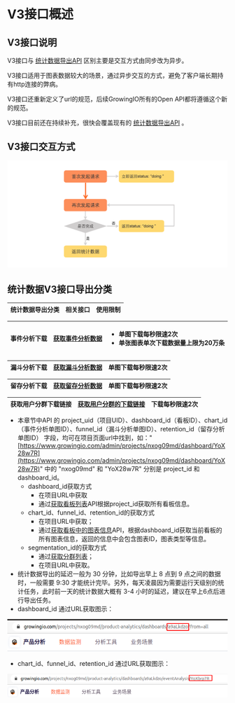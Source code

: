 # V3接口概述

## V3接口说明 <a id="tong-ji-shu-ju-dao-chu-fen-lei"></a>

V3接口与 [统计数据导出API](../statistics-api/) 区别主要是交互方式由同步改为异步。

V3接口适用于图表数据较大的场景，通过异步交互的方式，避免了客户端长期持有http连接的弊病。

V3接口还重新定义了url的规范，后续GrowingIO所有的Open API都将遵循这个新的规范。

V3接口目前还在持续补充，很快会覆盖现有的 [统计数据导出API](../statistics-api/) 。

## V3接口交互方式 <a id="tong-ji-shu-ju-dao-chu-fen-lei"></a>

![](../../../.gitbook/assets/image%20%28126%29.png)

## 统计数据V3接口导出分类 <a id="tong-ji-shu-ju-dao-chu-fen-lei"></a>

| 统计数据导出分类 | 相关接口 | 使用限制 |
| :--- | :--- | :--- |


<table>
  <thead>
    <tr>
      <th style="text-align:left">&#x4E8B;&#x4EF6;&#x5206;&#x6790;&#x4E0B;&#x8F7D;</th>
      <th style="text-align:left"><a href="definition/getevent.md">&#x200B;&#x83B7;&#x53D6;&#x4E8B;&#x4EF6;&#x5206;&#x6790;&#x6570;&#x636E;&#x200B;</a>
      </th>
      <th style="text-align:left">
        <ul>
          <li>&#x5355;&#x56FE;&#x4E0B;&#x8F7D;&#x6BCF;&#x79D2;&#x9650;&#x901F;2&#x6B21;</li>
          <li>&#x5355;&#x5F20;&#x56FE;&#x8868;&#x5355;&#x6B21;&#x4E0B;&#x8F7D;&#x6570;&#x636E;&#x91CF;&#x4E0A;&#x9650;&#x4E3A;20&#x4E07;&#x6761;</li>
        </ul>
      </th>
    </tr>
  </thead>
  <tbody></tbody>
</table>

| 漏斗分析下载 | [​获取漏斗分析数据​](definition/getfunnel.md) | 单图下载每秒限速2次 |
| :--- | :--- | :--- |


| 留存分析下载 | [​获取留存分析数据​](definition/getretention.md) | 单图下载每秒限速2次 |
| :--- | :--- | :--- |


| 获取用户分群下载链接 | [获取用户分群的下载链接](definition/get-segmentations.md) | 下载每秒限速2次 |
| :--- | :--- | :--- |


* 本章节中API 的 project\_uid（项目UID）、dashboard\_id（看板ID）、chart\_id（事件分析单图ID）、funnel\_id（漏斗分析单图ID）、retention\_id（留存分析单图ID） 字段，均可在项目页面url中找到，如："[https://www.growingio.com/admin/projects/nxog09md/dashboard/YoX28w7R](https://www.growingio.com/admin/projects/nxog09md/dashboard/YoX28w7R)" 中的 "nxog09md" 和 "YoX28w7R" 分别是 project\_id 和dashboard\_id。
  * dashboard\_id获取方式
    * 在项目URL中获取
    * 通过[获取看板列表](https://docs.growingio.com/docs/developer-manual/api-reference/statistics-api/definition/get-charts)API根据project\_id获取所有看板信息。
  * chart\_id、funnel\_id、retention\_id的获取方式
    * 在项目URL中获取；
    * 通过[获取看板中的图表信息](https://docs.growingio.com/docs/developer-manual/api-reference/statistics-api/definition/get-chartinfo)API，根据dashboard\_id获取当前看板的所有图表信息，返回的信息中会包含图表ID，图表类型等信息。
  * segmentation\_id的获取方式
    * 通过[获取分群列表](../statistics-api/definition/get-segm.md)；
    * 在项目URL中获取。
* 统计数据导出的延迟一般为 30 分钟，比如导出早上 8 点到 9 点之间的数据时，一般需要 9:30 才能统计完毕。另外，每天凌晨因为需要运行天级别的统计任务，此时前一天的统计数据大概有 3-4 小时的延迟，建议在早上6点后进行导出任务。
* dashboard\_id 通过URL获取图示：

![](../../../.gitbook/assets/image%20%28142%29.png)

* chart\_id、funnel\_id、retention\_id 通过URL获取图示：

![](../../../.gitbook/assets/image%20%28141%29.png)

